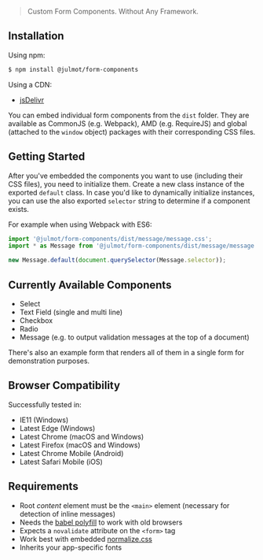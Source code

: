 > Custom Form Components. Without Any Framework.

## Installation

Using npm:

```bash
$ npm install @julmot/form-components
```

Using a CDN:

- [jsDelivr](https://www.jsdelivr.com/package/npm/@julmot/form-components?path=dist)

You can embed individual form components from the `dist` folder. They are available as CommonJS (e.g. Webpack), AMD (e.g. RequireJS) and global (attached to the `window` object) packages with their corresponding CSS files.

## Getting Started

After you've embedded the components you want to use (including their CSS files), you need to initialize them. Create a new class instance of the exported `default` class. In case you'd like to dynamically initialize instances, you can use the also exported `selector` string to determine if a component exists.

For example when using Webpack with ES6:

```js
import '@julmot/form-components/dist/message/message.css';
import * as Message from '@julmot/form-components/dist/message/message';

new Message.default(document.querySelector(Message.selector));
```

## Currently Available Components

- Select
- Text Field (single and multi line)
- Checkbox
- Radio
- Message (e.g. to output validation messages at the top of a document)

There's also an example form that renders all of them in a single form for demonstration purposes.

## Browser Compatibility

Successfully tested in:

- IE11 (Windows)
- Latest Edge (Windows)
- Latest Chrome (macOS and Windows)
- Latest Firefox (macOS and Windows)
- Latest Chrome Mobile (Android)
- Latest Safari Mobile (iOS)

## Requirements

- Root _content_ element must be the `<main>` element (necessary for detection of inline messages)
- Needs the [babel polyfill](https://babeljs.io/docs/usage/polyfill/) to work with old browsers
- Expects a `novalidate` attribute on the `<form>` tag
- Work best with embedded [normalize.css](https://github.com/necolas/normalize.css)
- Inherits your app-specific fonts
